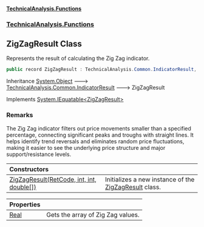 #### [TechnicalAnalysis\.Functions](Atypical.TechnicalAnalysis.Functions.md 'Atypical\.TechnicalAnalysis\.Functions')
### [TechnicalAnalysis\.Functions](Atypical.TechnicalAnalysis.Functions.md#TechnicalAnalysis.Functions 'TechnicalAnalysis\.Functions')

## ZigZagResult Class

Represents the result of calculating the Zig Zag indicator\.

```csharp
public record ZigZagResult : TechnicalAnalysis.Common.IndicatorResult, System.IEquatable<TechnicalAnalysis.Functions.ZigZagResult>
```

Inheritance [System\.Object](https://docs.microsoft.com/en-us/dotnet/api/System.Object 'System\.Object') &#129106; [TechnicalAnalysis\.Common\.IndicatorResult](https://docs.microsoft.com/en-us/dotnet/api/TechnicalAnalysis.Common.IndicatorResult 'TechnicalAnalysis\.Common\.IndicatorResult') &#129106; ZigZagResult

Implements [System\.IEquatable&lt;](https://docs.microsoft.com/en-us/dotnet/api/System.IEquatable-1 'System\.IEquatable\`1')[ZigZagResult](ZigZagResult.md 'TechnicalAnalysis\.Functions\.ZigZagResult')[&gt;](https://docs.microsoft.com/en-us/dotnet/api/System.IEquatable-1 'System\.IEquatable\`1')

### Remarks
The Zig Zag indicator filters out price movements smaller than a specified percentage,
connecting significant peaks and troughs with straight lines\. It helps identify trend
reversals and eliminates random price fluctuations, making it easier to see the underlying
price structure and major support/resistance levels\.

| Constructors | |
| :--- | :--- |
| [ZigZagResult\(RetCode, int, int, double\[\]\)](ZigZagResult.ZigZagResult(RetCode,int,int,double[]).md 'TechnicalAnalysis\.Functions\.ZigZagResult\.ZigZagResult\(TechnicalAnalysis\.Common\.RetCode, int, int, double\[\]\)') | Initializes a new instance of the [ZigZagResult](ZigZagResult.md 'TechnicalAnalysis\.Functions\.ZigZagResult') class\. |

| Properties | |
| :--- | :--- |
| [Real](ZigZagResult.Real.md 'TechnicalAnalysis\.Functions\.ZigZagResult\.Real') | Gets the array of Zig Zag values\. |
